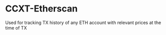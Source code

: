 # CCXT-Etherscan
Used for tracking TX history of any ETH account with relevant prices at the time of TX 

